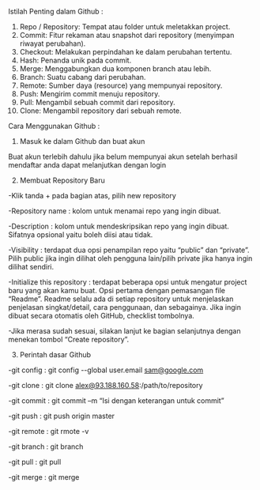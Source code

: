 Istilah Penting dalam Github :
1. Repo / Repository: Tempat atau folder untuk meletakkan project.
2. Commit: Fitur rekaman atau snapshot dari repository (menyimpan riwayat perubahan).
3. Checkout: Melakukan perpindahan ke dalam perubahan tertentu.
4. Hash: Penanda unik pada commit.
5. Merge: Menggabungkan dua komponen branch atau lebih.
6. Branch: Suatu cabang dari perubahan.
7. Remote: Sumber daya (resource) yang mempunyai repository.
8. Push: Mengirim commit menuju repository.
9. Pull: Mengambil sebuah commit dari repository.
10. Clone: Mengambil repository dari sebuah remote.

Cara Menggunakan Github :
1. Masuk ke dalam Github dan buat akun

Buat akun terlebih dahulu jika belum mempunyai akun setelah berhasil mendaftar anda dapat melanjutkan dengan login

2. Membuat Repository Baru

-Klik tanda + pada bagian atas, pilih new repository

-Repository name : kolom untuk menamai repo yang ingin dibuat.

-Description : kolom untuk mendeskripsikan repo yang ingin dibuat. Sifatnya opsional yaitu boleh diisi atau tidak.

-Visibility : terdapat dua opsi penampilan repo yaitu “public” dan “private”. Pilih public jika ingin dilihat oleh pengguna lain/pilih private jika hanya ingin dilihat sendiri.

-Initialize this repository : terdapat beberapa opsi untuk mengatur project baru yang akan kamu buat. Opsi pertama dengan pemasangan file “Readme”. Readme selalu ada di setiap repository untuk menjelaskan penjelasan singkat/detail, cara penggunaan, dan sebagainya. Jika ingin dibuat secara otomatis oleh GitHub, checklist tombolnya.

-Jika merasa sudah sesuai, silakan lanjut ke bagian selanjutnya dengan menekan tombol “Create repository”.

3. Perintah dasar Github

-git config : git config --global user.email sam@google.com

-git clone : git clone alex@93.188.160.58:/path/to/repository

-git commit : git commit –m “Isi dengan keterangan untuk commit”

-git push : git push origin master

-git remote : git rmote -v

-git branch : git branch

-git pull : git pull

-git merge : git merge <nama-branch>
